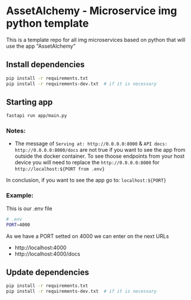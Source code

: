 # AssetAlchemy - Microservice img python template
This is a template repo for all img microservices based on python that will use the app "AssetAlchemy"

## Install dependencies
```bash
pip install -r requirements.txt
pip install -r requirements-dev.txt  # if it is necessary
```

## Starting app
```bash
fastapi run app/main.py
```
### Notes:
* The message of `Serving at: http://0.0.0.0:8000` & `API docs: http://0.0.0.0:8000/docs` are not true if you want to see the app from outside the docker container. To see thoose endpoints from your host device you will need to replace the `http://0.0.0.0:8000` for `http://localhost:${PORT from .env}`

In conclusion, if you want to see the app go to: `localhost:${PORT}`

### Example:

This is our .env file  
```bash
# .env
PORT=4000
```
As we have a PORT setted on 4000 we can enter on the next URLs
* http://localhost:4000
* http://localhost:4000/docs



## Update dependencies
```bash
pip install -r requirements.txt
pip install -r requirements-dev.txt  # if it is necessary
```